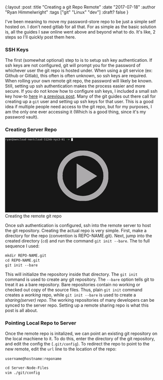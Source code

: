 {:layout :post
:title  "Creating a git Repo Remote"
:date "2017-07-18"
:author "Ryan Himmelwright"
:tags ["git" "Linux" "dev"]
:draft? false
}

I've been meaning to move my password-store repo to be just a simple self hosted
on. I don't need gitlab for all that. For as simple as the basic solution is,
all the guides I saw online went above and beyond what to do. It's like, 2 steps
so I'll quickly post them here.

<!-- more -->

### SSH Keys
The first (somewhat optional) step to is to setup ssh key authentication. If ssh keys are not configured, git will prompt you for the password of whichever user the git repo is hosted under. When using a git service (ex: Github or Gitlab), this often is often unknown, so ssh keys are required. When rolling your own remote git repo, the password will likely be known. Still, setting up ssh authentication makes the process easier and more secure. If you
do not know how to configure ssh keys, I included a small ssh key how-to [here](../Ansible-On-Pi-Cluster#ssh) in [a previous post](../Ansible-On-Pi-Cluster). Many of the git guides out there call for creating up a `git` user and setting up ssh keys for that user. This is a good idea if multiple people need access to the git repo, but for my purposes, I am the only one ever accessing it (Which is a good thing, since it's my password vault). 

### Creating Server Repo

<center>
<img src="../../img/posts/creating-remote-git-repo/init-bare-repo.png" name="bare init" onmouseover="this.src='../../img/posts/creating-remote-git-repo/init-bare-repo.gif'" onmouseout="this.src='../../img/posts/creating-remote-git-repo/init-bare-repo.png'"> 
</center>
<div id="caption">Creating the remote git repo</div>

Once ssh authentication is configured, ssh into the remote server to host the git repository. Creating the actual repo is very simple. First, make a directory for the repo (convention is REPO-NAME.git). Next, jump into the created directory (`cd`) and run the command `git init --bare`. The to full sequence I used:

```
mkdir REPO-NAME.git
cd REPO-NAME.git
git init --bare
```


This will initialize the repository inside that directory. The `git init` command is used to create any git repository. The `--bare` option tells git to treat it as a bare repository. Bare repositories contain no working or checked out copy of the source files. Thus, plain `git init` command creates a *working* repo, while `git init --bare` is used to create a *sharing(server) repo*. The working repositories of many developers can be synced to the server repo. Setting up a remote sharing repo is what this post is all about.



### Pointing Local Repo to Server
Once the remote repo is initalized, we can point an existing git repository on the local machiene to it. To do this, enter the directory of the git repository, and edit the config the (`.git/config`). To redirect the repo to point to the new remote, edit the `url` line to the location of the repo:

`username@hostname:reponame`

```
cd Server-Node-Files
vim ./git/config
```




